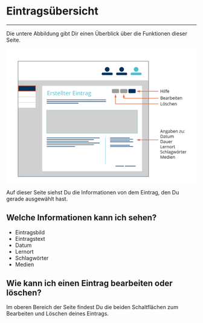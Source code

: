 # Eintragsübersicht
- - - 
Die untere Abbildung gibt Dir einen Überblick über die Funktionen dieser Seite.

![Ansicht eines Eintrags](/media/Ausbildungsportfolio_final-06.jpg)

Auf dieser Seite siehst Du die Informationen von dem Eintrag, den Du gerade ausgewählt hast.

## Welche Informationen kann ich sehen?
* Eintragsbild
* Eintragstext
* Datum
* Lernort
* Schlagwörter
* Medien

## Wie kann ich einen Eintrag bearbeiten oder löschen?
Im oberen Bereich der Seite findest Du die beiden Schaltflächen zum Bearbeiten und Löschen deines Eintrags.

